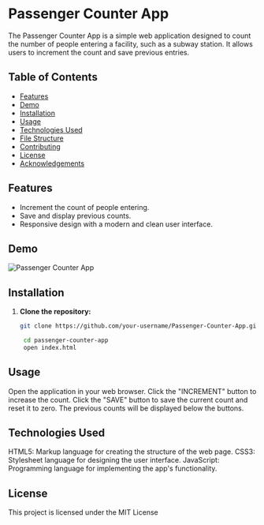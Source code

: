 # Passenger Counter App

The Passenger Counter App is a simple web application designed to count the number of people entering a facility, such as a subway station. It allows users to increment the count and save previous entries.

## Table of Contents

- [Features](#features)
- [Demo](#demo)
- [Installation](#installation)
- [Usage](#usage)
- [Technologies Used](#technologies-used)
- [File Structure](#file-structure)
- [Contributing](#contributing)
- [License](#license)
- [Acknowledgements](#acknowledgements)

## Features

- Increment the count of people entering.
- Save and display previous counts.
- Responsive design with a modern and clean user interface.

## Demo

![Passenger Counter App](screenshot.png)

## Installation

1. **Clone the repository:**

   ```sh
   git clone https://github.com/your-username/Passenger-Counter-App.git

    cd passenger-counter-app
    open index.html

## Usage
Open the application in your web browser.
Click the "INCREMENT" button to increase the count.
Click the "SAVE" button to save the current count and reset it to zero.
The previous counts will be displayed below the buttons.

## Technologies Used
HTML5: Markup language for creating the structure of the web page.
CSS3: Stylesheet language for designing the user interface.
JavaScript: Programming language for implementing the app's functionality.

## License
This project is licensed under the MIT License

